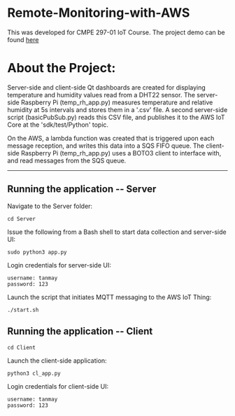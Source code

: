 # Remote-Monitoring-with-AWS
This was developed for CMPE 297-01 IoT Course.
The project demo can be found [here](https://youtu.be/HBdQzKkqzAA)

# About the Project:
Server-side and client-side Qt dashboards are created for displaying temperature and humidity values read from a DHT22 sensor. The server-side Raspberry Pi (temp_rh_app.py) measures temperature and relative humidity at 5s intervals and stores them in a '.csv' file. A second server-side script (basicPubSub.py) reads this CSV file, and publishes it to the AWS IoT Core at the 'sdk/test/Python' topic.

On the AWS, a lambda function was created that is triggered upon each message reception, and writes this data into a SQS FIFO queue. The client-side Raspberry Pi (temp_rh_app.py) uses a BOTO3 client to interface with, and read messages from the SQS queue. 

-----
## Running the application -- Server
Navigate to the Server folder:
```
cd Server
```
Issue the following from a Bash shell to start data collection and server-side UI:
```
sudo python3 app.py
```
Login credentials for server-side UI:
```
username: tanmay
password: 123
```
Launch the script that initiates MQTT messaging to the AWS IoT Thing:
```
./start.sh
```
## Running the application -- Client
```
cd Client
```
Launch the client-side application:
```
python3 cl_app.py
```
Login credentials for client-side UI:
```
username: tanmay
password: 123
```
